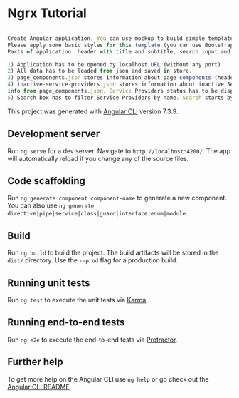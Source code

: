 # Ngrx Tutorial

```javascript 

Create Angular application. You can use mockup to build simple template. 
Please apply some basic styles for this template (you can use Bootstrap 4).
Parts of application: header with title and subtitle, search input and list of Service Providers.

1) Application has to be opened by localhost URL (without any port)
2) All data has to be loaded from json and saved in store.
3) page_components.json stores information about page components (header, search input and Service Providers list) 
4) inactive-service-providers.json stores information about inactive Service Providers. This information has to be matched with 
info from page_components.json. Service Providers status has to be displayed inside Service Provider card (see mockup). 
5) Search box has to filter Service Providers by name. Search starts by enter button click. 

```

This project was generated with [Angular CLI](https://github.com/angular/angular-cli) version 7.3.9.

## Development server

Run `ng serve` for a dev server. Navigate to `http://localhost:4200/`. The app will automatically reload if you change any of the source files.

## Code scaffolding

Run `ng generate component component-name` to generate a new component. You can also use `ng generate directive|pipe|service|class|guard|interface|enum|module`.

## Build

Run `ng build` to build the project. The build artifacts will be stored in the `dist/` directory. Use the `--prod` flag for a production build.

## Running unit tests

Run `ng test` to execute the unit tests via [Karma](https://karma-runner.github.io).

## Running end-to-end tests

Run `ng e2e` to execute the end-to-end tests via [Protractor](http://www.protractortest.org/).

## Further help

To get more help on the Angular CLI use `ng help` or go check out the [Angular CLI README](https://github.com/angular/angular-cli/blob/master/README.md).

